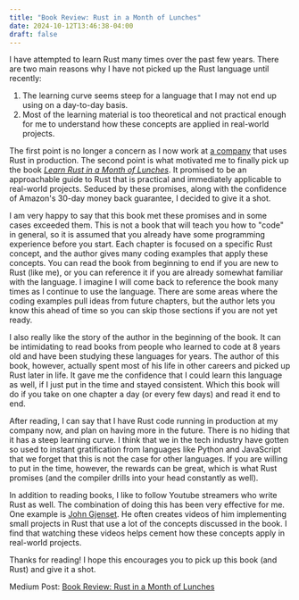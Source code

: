 ```yaml
---
title: "Book Review: Rust in a Month of Lunches"
date: 2024-10-12T13:46:38-04:00
draft: false
---
```


I have attempted to learn Rust many times over the past few years. There are two main reasons why I have not picked up the Rust language until recently:

1. The learning curve seems steep for a language that I may not end up using on a day-to-day basis.
2. Most of the learning material is too theoretical and not practical enough for me to understand how these concepts are applied in real-world projects.

The first point is no longer a concern as I now work at [a company](https://rogo.ai) that uses Rust in production. The second point is what motivated me to finally pick up the book [_Learn Rust in a Month of Lunches_](https://www.amazon.com/Learn-Month-Lunches-David-MacLeod/dp/1633438236). It promised to be an approachable guide to Rust that is practical and immediately applicable to real-world projects. Seduced by these promises, along with the confidence of Amazon's 30-day money back guarantee, I decided to give it a shot.

I am very happy to say that this book met these promises and in some cases exceeded them. This is not a book that will teach you how to "code" in general, so it is assumed that you already have some programming experience before you start. Each chapter is focused on a specific Rust concept, and the author gives many coding examples that apply these concepts. You can read the book from beginning to end if you are new to Rust (like me), or you can reference it if you are already somewhat familiar with the language. I imagine I will come back to reference the book many times as I continue to use the language. There are some areas where the coding examples pull ideas from future chapters, but the author lets you know this ahead of time so you can skip those sections if you are not yet ready. 

I also really like the story of the author in the beginning of the book. It can be intimidating to read books from people who learned to code at 8 years old and have been studying these languages for years. The author of this book, however, actually spent most of his life in other careers and picked up Rust later in life. It gave me the confidence that I could learn this language as well, if I just put in the time and stayed consistent. Which this book will do if you take on one chapter a day (or every few days) and read it end to end.

After reading, I can say that I have Rust code running in production at my company now, and plan on having more in the future. There is no hiding that it has a steep learning curve. I think that we in the tech industry have gotten so used to instant gratification from languages like Python and JavaScript that we forget that this is not the case for other languages. If you are willing to put in the time, however, the rewards can be great, which is what Rust promises (and the compiler drills into your head constantly as well).

In addition to reading books, I like to follow Youtube streamers who write Rust as well. The combination of doing this has been very effective for me. One example is [John Gjenset](https://www.youtube.com/@jonhoo). He often creates videos of him implementing small projects in Rust that use a lot of the concepts discussed in the book. I find that watching these videos helps cement how these concepts apply in real-world projects.

Thanks for reading! I hope this encourages you to pick up this book (and Rust) and give it a shot.

Medium Post: [Book Review: Rust in a Month of Lunches](https://medium.com/@aiell0tech/book-review-rust-in-a-month-of-lunches-71e982c9825a)
